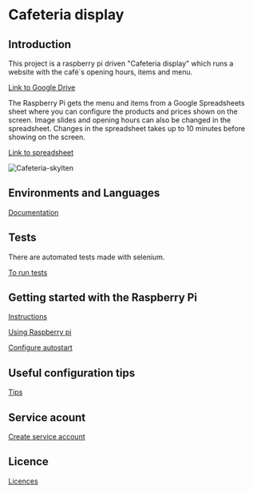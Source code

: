 # Cafeteria display

## Introduction

This project is a raspberry pi driven "Cafeteria display" which runs a website with the café´s opening hours, items and menu.

[Link to Google Drive](https://drive.google.com/drive/folders/1Yf2ABcoPqGIK5E88mXdyQchkGVjTMYVt)

The Raspberry Pi gets the menu and items from a Google Spreadsheets sheet where you can configure the products and prices shown on the screen. Image slides and opening hours can also be changed in the spreadsheet. Changes in the spreadsheet takes up to 10 minutes before showing on the screen. 

[Link to spreadsheet](https://docs.google.com/spreadsheets/d/1wN90DoWtkIRofBl3Jm_UkQMeDUDMMIszM-5tlwlPICA/)

![Cafeteria-skylten](Documentations/images/cafeteriaDisplay.png)

## Environments and Languages 
[Documentation](Documentations/enviromentsLanguages.md)

## Tests

There are automated tests made with selenium. 

[To run tests](Documentations/tests.md)

## Getting started with the Raspberry Pi
[Instructions](Documentations/raspberrySetup.md)

[Using Raspberry pi](Documentations/usingRaspberryPi.md)

[Configure autostart](Documentations/autostart.md)

## Useful configuration tips

[Tips](Documentations/configuration.md)

## Service acount

[Create service account](Documentations/serviceAccount.md)

## Licence

[Licences](Documentations/licence.md)